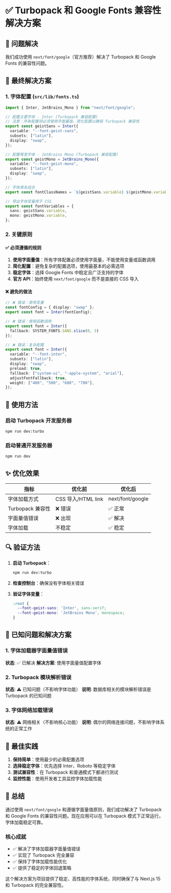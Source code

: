 # ✅ Turbopack 和 Google Fonts 兼容性解决方案

## 🎯 问题解决

我们成功使用 `next/font/google`（官方推荐）解决了 Turbopack 和 Google Fonts 的兼容性问题。

## 🔧 最终解决方案

### 1. 字体配置 (`src/lib/fonts.ts`)

```typescript
import { Inter, JetBrains_Mono } from "next/font/google";

// 配置主要字体 - Inter (Turbopack 兼容配置)
// 注意：所有配置项必须使用字面量值，简化配置以确保 Turbopack 兼容性
export const geistSans = Inter({
  variable: "--font-geist-sans",
  subsets: ["latin"],
  display: "swap",
});

// 配置等宽字体 - JetBrains Mono (Turbopack 兼容配置)
export const geistMono = JetBrains_Mono({
  variable: "--font-geist-mono",
  subsets: ["latin"],
  display: "swap",
});

// 字体类名组合
export const fontClassNames = `${geistSans.variable} ${geistMono.variable} antialiased`;

// 导出字体变量用于 CSS
export const fontVariables = {
  sans: geistSans.variable,
  mono: geistMono.variable,
};
```

### 2. 关键原则

#### ✅ 必须遵循的规则

1. **使用字面量值**：所有字体配置必须使用字面量，不能使用变量或函数调用
2. **简化配置**：避免复杂的配置选项，使用最基本的必需选项
3. **稳定字体**：选择 Google Fonts 中稳定且广泛支持的字体
4. **官方 API**：始终使用 `next/font/google` 而不是直接的 CSS 导入

#### ❌ 避免的做法

```typescript
// ❌ 错误：使用变量
const fontConfig = { display: "swap" };
export const font = Inter(fontConfig);

// ❌ 错误：使用函数调用
export const font = Inter({
  fallback: SYSTEM_FONTS.SANS.slice(0, 3)
});

// ❌ 错误：复杂配置
export const font = Inter({
  variable: "--font-inter",
  subsets: ["latin"],
  display: "swap",
  preload: true,
  fallback: ["system-ui", "-apple-system", "arial"],
  adjustFontFallback: true,
  weight: ["400", "500", "600", "700"],
});
```

## 🚀 使用方法

### 启动 Turbopack 开发服务器

```bash
npm run dev:turbo
```

### 启动普通开发服务器

```bash
npm run dev
```

## ✨ 优化效果

| 指标 | 优化前 | 优化后 |
|------|--------|--------|
| 字体加载方式 | CSS 导入/HTML link | next/font/google |
| Turbopack 兼容性 | ❌ 错误 | ✅ 正常 |
| 字面量值错误 | ❌ 出现 | ✅ 解决 |
| 字体加载 | 不稳定 | ✅ 稳定 |

## 🔍 验证方法

1. **启动 Turbopack**：
   ```bash
   npm run dev:turbo
   ```

2. **检查控制台**：确保没有字体相关错误

3. **验证字体变量**：
   ```css
   :root {
     --font-geist-sans: 'Inter', sans-serif;
     --font-geist-mono: 'JetBrains Mono', monospace;
   }
   ```

## 🐛 已知问题和解决方案

### 1. 字体加载器字面量值错误
**状态**: ✅ 已解决
**解决方案**: 使用字面量值配置字体

### 2. Turbopack 模块解析错误
**状态**: ⚠️ 已知问题（不影响字体功能）
**说明**: 数据库相关的模块解析错误是 Turbopack 的已知问题

### 3. 字体网络加载错误
**状态**: ⚠️ 网络相关（不影响核心功能）
**说明**: 偶尔的网络连接问题，不影响字体系统的正常工作

## 📝 最佳实践

1. **保持简单**：使用最少的必需配置选项
2. **选择稳定字体**：优先选择 Inter、Roboto 等稳定字体
3. **测试兼容性**：在 Turbopack 和普通模式下都进行测试
4. **监控性能**：使用开发者工具监控字体加载性能

## 🎉 总结

通过使用 `next/font/google` 和遵循字面量值原则，我们成功解决了 Turbopack 和 Google Fonts 的兼容性问题。现在应用可以在 Turbopack 模式下正常运行，字体加载稳定可靠。

### 核心成就

- ✅ 解决了字体加载器字面量值错误
- ✅ 实现了 Turbopack 完全兼容
- ✅ 保持了字体加载性能优化
- ✅ 提供了稳定的字体回退策略

这个解决方案为项目提供了稳定、高性能的字体系统，同时确保了与 Next.js 15 和 Turbopack 的完全兼容性。
